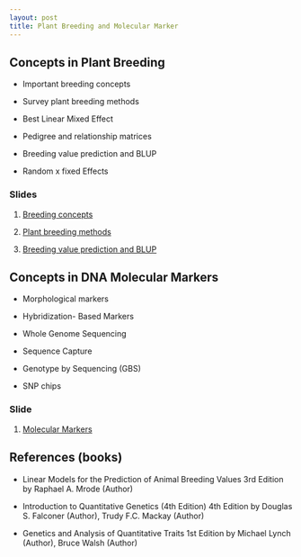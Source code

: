 ```yaml
---
layout: post
title: Plant Breeding and Molecular Marker
---
```


## Concepts in Plant Breeding

- Important breeding concepts

- Survey plant breeding methods

- Best Linear Mixed Effect

- Pedigree and relationship	matrices

- Breeding value prediction and BLUP

- Random x fixed Effects

### Slides

1. [Breeding concepts](https://github.com/lfelipe-ferrao/lfelipe-ferrao.github.io/blob/master/classes/plant_breeding_1.pdf)

2. [Plant breeding methods](https://github.com/lfelipe-ferrao/lfelipe-ferrao.github.io/blob/master/classes/plant_breeding_2.pdf)

3. [Breeding value prediction and BLUP](https://github.com/lfelipe-ferrao/lfelipe-ferrao.github.io/blob/master/classes/plant_breeding_3.pdf)

## Concepts in DNA Molecular Markers

- Morphological markers

- Hybridization- Based Markers

- Whole Genome Sequencing

- Sequence Capture

- Genotype by Sequencing (GBS)

- SNP chips

### Slide

1. [Molecular Markers](https://github.com/lfelipe-ferrao/lfelipe-ferrao.github.io/blob/master/classes/plant_breeding_4.pdf)

## References (books)

- Linear Models for the Prediction of Animal Breeding Values 3rd Edition
by Raphael A. Mrode (Author)

- Introduction to Quantitative Genetics (4th Edition) 4th Edition
by Douglas S. Falconer (Author), Trudy F.C. Mackay (Author)

- Genetics and Analysis of Quantitative Traits 1st Edition by Michael Lynch  (Author), Bruce Walsh (Author)
